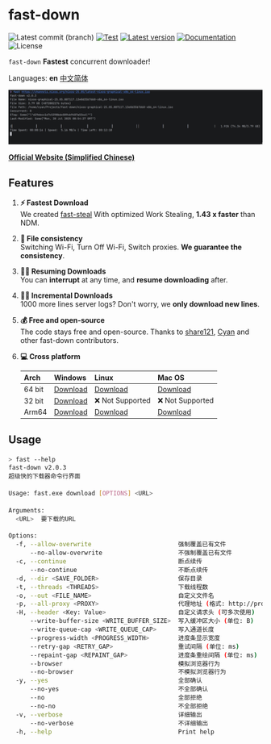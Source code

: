 # fast-down

![Latest commit (branch)](https://img.shields.io/github/last-commit/fast-down/cli/main)
[![Test](https://github.com/fast-down/cli/workflows/Test/badge.svg)](https://github.com/fast-down/cli/actions)
[![Latest version](https://img.shields.io/crates/v/fast-down-cli.svg)](https://crates.io/crates/fast-down-cli)
[![Documentation](https://docs.rs/fast-down-cli/badge.svg)](https://docs.rs/fast-down-cli)
![License](https://img.shields.io/crates/l/fast-down-cli.svg)

`fast-down` **Fastest** concurrent downloader!

Languages: **en** [中文简体](./README_zhCN.md)

![CLI Interface](/docs/cli_en.png)

**[Official Website (Simplified Chinese)](https://fast.s121.top/)**

## Features

1. **⚡️ Fastest Download**  
   We created [fast-steal](https://github.com/fast-down/fast-steal) With optimized Work Stealing, **1.43 x faster** than NDM.
2. **🔄 File consistency**  
   Switching Wi-Fi, Turn Off Wi-Fi, Switch proxies. **We guarantee the consistency**.
3. **⛓️‍💥 Resuming Downloads**  
   You can **interrupt** at any time, and **resume downloading** after.
4. **⛓️‍💥 Incremental Downloads**  
   1000 more lines server logs? Don't worry, we **only download new lines**.
5. **💰 Free and open-source**  
   The code stays free and open-source. Thanks to [share121](https://github.com/share121), [Cyan](https://github.com/CyanChanges) and other fast-down contributors.
6. **💻 Cross platform**

   | Arch   | Windows       | Linux            | Mac OS           |
   | ------ | ------------- | ---------------- | ---------------- |
   | 64 bit | [Download][1] | [Download][2]    | [Download][3]    |
   | 32 bit | [Download][4] | ❌ Not Supported | ❌ Not Supported |
   | Arm64  | [Download][5] | [Download][6]    | [Download][7]    |

[1]: https://github.com/fast-down/cli/releases/latest/download/fast-down-windows-64bit.zip
[2]: https://github.com/fast-down/cli/releases/latest/download/fast-down-linux-64bit.zip
[3]: https://github.com/fast-down/cli/releases/latest/download/fast-down-macos-64bit.zip
[4]: https://github.com/fast-down/cli/releases/latest/download/fast-down-windows-32bit.zip
[5]: https://github.com/fast-down/cli/releases/latest/download/fast-down-windows-arm64.zip
[6]: https://github.com/fast-down/cli/releases/latest/download/fast-down-linux-arm64.zip
[7]: https://github.com/fast-down/cli/releases/latest/download/fast-down-macos-arm64.zip

## Usage

```bash
> fast --help
fast-down v2.0.3
超级快的下载器命令行界面

Usage: fast.exe download [OPTIONS] <URL>

Arguments:
  <URL>  要下载的URL

Options:
  -f, --allow-overwrite                        强制覆盖已有文件
      --no-allow-overwrite                     不强制覆盖已有文件
  -c, --continue                               断点续传
      --no-continue                            不断点续传
  -d, --dir <SAVE_FOLDER>                      保存目录
  -t, --threads <THREADS>                      下载线程数
  -o, --out <FILE_NAME>                        自定义文件名
  -p, --all-proxy <PROXY>                      代理地址 (格式: http://proxy:port 或 socks5://proxy:port)
  -H, --header <Key: Value>                    自定义请求头 (可多次使用)
      --write-buffer-size <WRITE_BUFFER_SIZE>  写入缓冲区大小 (单位: B)
      --write-queue-cap <WRITE_QUEUE_CAP>      写入通道长度
      --progress-width <PROGRESS_WIDTH>        进度条显示宽度
      --retry-gap <RETRY_GAP>                  重试间隔 (单位: ms)
      --repaint-gap <REPAINT_GAP>              进度条重绘间隔 (单位: ms)
      --browser                                模拟浏览器行为
      --no-browser                             不模拟浏览器行为
  -y, --yes                                    全部确认
      --no-yes                                 不全部确认
      --no                                     全部拒绝
      --no-no                                  不全部拒绝
  -v, --verbose                                详细输出
      --no-verbose                             不详细输出
  -h, --help                                   Print help
```
